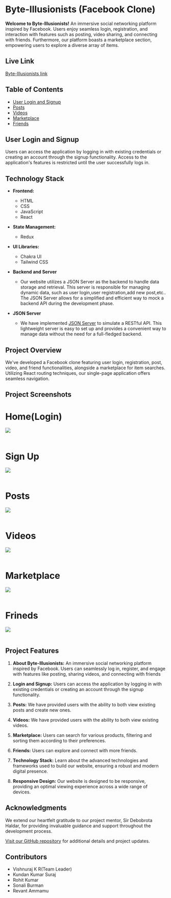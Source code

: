 # Byte-Illusionists (Facebook Clone)

**Welcome to Byte-Illusionists!** 
An immersive social networking platform inspired by Facebook. Users enjoy seamless login, registration, and interaction with features such as posting, video sharing, and connecting with friends. Furthermore, our platform boasts a marketplace section, empowering users to explore a diverse array of items.

## Live Link
<a href="https://byte-illusionists-fbclone.netlify.app/">Byte-Illusionists link</a>


## Table of Contents


- [User Login and Signup](#)
- [Posts](#)
- [Videos](#)
- [Marketplace](#)
- [Friends](#)


## User Login and Signup

Users can access the application by logging in with existing credentials or creating an account through the signup functionality. Access to the application's features is restricted until the user successfully logs in.

## Technology Stack

- **Frontend:**
  - HTML
  - CSS
  - JavaScript
  - React

- **State Management:**
  - Redux

- **UI Libraries:**
  - Chakra UI
  - Tailwind CSS

- **Backend and Server**
  - Our website utilizes a JSON Server as the backend to handle data storage and retrieval. This server is responsible for managing dynamic data, such as user login,user registration,add new post,etc.. 
    The JSON Server allows for a simplified and efficient way to mock a backend API during the development phase.
    
- **JSON Server**
  - We have implemented [JSON Server](https://mock-api-39gi.onrender.com/) to simulate a RESTful API. This lightweight server is easy to set up and provides a convenient way to manage data 
    without the need for a full-fledged backend.

## Project Overview

We've developed a Facebook clone featuring user login, registration, post, video, and friend functionalities, alongside a marketplace for item searches. Utilizing React routing techniques, our single-page application offers seamless navigation.

## Project Screenshots 
# Home(Login)
<img src="https://github.com/VishnurajKarockal/byte-illusionist-1234/blob/main/src/assets/home.png">
<br></br>

# Sign Up
<img src="https://github.com/VishnurajKarockal/byte-illusionist-1234/blob/main/src/assets/signup.png">
<br></br>

# Posts
<img src="https://github.com/VishnurajKarockal/byte-illusionist-1234/blob/main/src/assets/posts.png">
<br></br>

# Videos 
<img src="https://github.com/VishnurajKarockal/byte-illusionist-1234/blob/main/src/assets/videos.png">
<br></br>

# Marketplace
<img src="https://github.com/VishnurajKarockal/byte-illusionist-1234/blob/main/src/assets/marketplace.png">
<br></br>

# Frineds
<img src="https://github.com/VishnurajKarockal/byte-illusionist-1234/blob/main/src/assets/frineds.png">
<br></br>

## Project Features

1. **About Byte-Illusionists:** An immersive social networking platform inspired by Facebook. Users can seamlessly log in, register, and engage with features like posting, sharing videos, and connecting with friends

2. **Login and Signup:** Users can access the application by logging in with existing credentials or creating an account through the signup functionality.

3. **Posts:** We have provided users with the ability to both view existing posts and create new ones.

4. **Videos:** We have provided users with the ability to both view existing  videos.

5. **Marketplace:** Users can search for various products, filtering and sorting them according to their preferences.

6. **Friends:** Users can explore and connect with more friends.

7. **Technology Stack:** Learn about the advanced technologies and frameworks used to build our website, ensuring a robust and modern digital presence.

8. **Responsive Design:** Our website is designed to be responsive, providing an optimal viewing experience across a wide range of devices.



## Acknowledgments

We extend our heartfelt gratitude to our project mentor, Sir Debobrota Haldar, for providing invaluable guidance and support throughout the development process.

[Visit our GitHub repository](https://github.com/VishnurajKarockal/byte-illusionist-1234) for additional details and project updates.



## Contributors

- Vishnuraj K R(Team Leader)
- Kundan Kumar Suraj
- Rohit Kumar
- Sonali Burman
- Revant Ammamu

